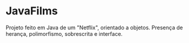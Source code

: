 # JavaFilms
Projeto feito em Java de um "Netflix", orientado a objetos.
Presença de herança, polimorfismo, sobrescrita e interface.
